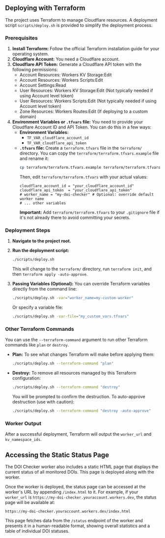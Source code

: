 ## Deploying with Terraform

The project uses Terraform to manage Cloudflare resources. A deployment script `scripts/deploy.sh` is provided to simplify the deployment process.

### Prerequisites

1.  **Install Terraform:** Follow the official Terraform installation guide for your operating system.
2.  **Cloudflare Account:** You need a Cloudflare account.
3.  **Cloudflare API Token:** Generate a Cloudflare API token with the following permissions:
    *   Account Resources: Workers KV Storage:Edit
    *   Account Resources: Workers Scripts:Edit
    *   Account Settings:Read
    *   User Resources: Workers KV Storage:Edit (Not typically needed if using Account level token)
    *   User Resources: Workers Scripts:Edit (Not typically needed if using Account level token)
    *   Zone Resources: Workers Routes:Edit (If deploying to a custom domain)
4.  **Environment Variables or `.tfvars` file:**
    You need to provide your Cloudflare Account ID and API Token. You can do this in a few ways:
    *   **Environment Variables:**
        *   `TF_VAR_cloudflare_account_id`
        *   `TF_VAR_cloudflare_api_token`
    *   **`.tfvars` file:** Create a `terraform.tfvars` file in the `terraform/` directory. You can copy the `terraform/terraform.tfvars.example` file and rename it:
        ```bash
        cp terraform/terraform.tfvars.example terraform/terraform.tfvars
        ```
        Then, edit `terraform/terraform.tfvars` with your actual values:
        ```hcl
        cloudflare_account_id = "your_cloudflare_account_id"
        cloudflare_api_token  = "your_cloudflare_api_token"
        # worker_name = "my-doi-checker" # Optional: override default worker name
        # ... other variables
        ```
        **Important:** Add `terraform/terraform.tfvars` to your `.gitignore` file if it's not already there to avoid committing your secrets.

### Deployment Steps

1.  **Navigate to the project root.**
2.  **Run the deployment script:**
    ```bash
    ./scripts/deploy.sh
    ```
    This will change to the `terraform/` directory, run `terraform init`, and then `terraform apply -auto-approve`.

3.  **Passing Variables (Optional):**
    You can override Terraform variables directly from the command line:
    ```bash
    ./scripts/deploy.sh -var="worker_name=my-custom-worker"
    ```
    Or specify a variable file:
    ```bash
    ./scripts/deploy.sh -var-file="my_custom_vars.tfvars"
    ```

### Other Terraform Commands

You can use the `--terraform-command` argument to run other Terraform commands like `plan` or `destroy`.

*   **Plan:** To see what changes Terraform will make before applying them:
    ```bash
    ./scripts/deploy.sh --terraform-command "plan"
    ```
*   **Destroy:** To remove all resources managed by this Terraform configuration:
    ```bash
    ./scripts/deploy.sh --terraform-command "destroy"
    ```
    You will be prompted to confirm the destruction. To auto-approve destruction (use with caution):
    ```bash
    ./scripts/deploy.sh --terraform-command "destroy -auto-approve"
    ```

### Worker Output

After a successful deployment, Terraform will output the `worker_url` and `kv_namespace_ids`.

## Accessing the Static Status Page

The DOI Checker worker also includes a static HTML page that displays the current status of all monitored DOIs. This page is deployed along with the worker.

Once the worker is deployed, the status page can be accessed at the worker's URL by appending `/index.html` to it. For example, if your `worker_url` is `https://my-doi-checker.youraccount.workers.dev`, the status page will be available at:

`https://my-doi-checker.youraccount.workers.dev/index.html`

This page fetches data from the `/status` endpoint of the worker and presents it in a human-readable format, showing overall statistics and a table of individual DOI statuses.
